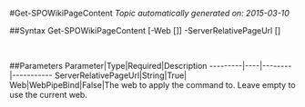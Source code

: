 #Get-SPOWikiPageContent
*Topic automatically generated on: 2015-03-10*


##Syntax
    Get-SPOWikiPageContent [-Web [<WebPipeBind>]] -ServerRelativePageUrl [<String>]

&nbsp;

##Parameters
Parameter|Type|Required|Description
---------|----|--------|-----------
ServerRelativePageUrl|String|True|
Web|WebPipeBind|False|The web to apply the command to. Leave empty to use the current web.
